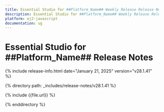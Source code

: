 ```yaml
---
title: Essential Studio for ##Platform_Name## Weekly Release Release Notes  
description: Essential Studio for ##Platform_Name## Weekly Release Release Notes  
platform: ej2-javascript
documentation: ug
---
```


# Essential Studio for ##Platform_Name##  Release Notes  

{% include release-info.html date="January 21, 2025"  version="v28.1.41" %}

{% directory path: _includes/release-notes/v28.1.41 %}

{% include {{file.url}} %}

{% enddirectory %}